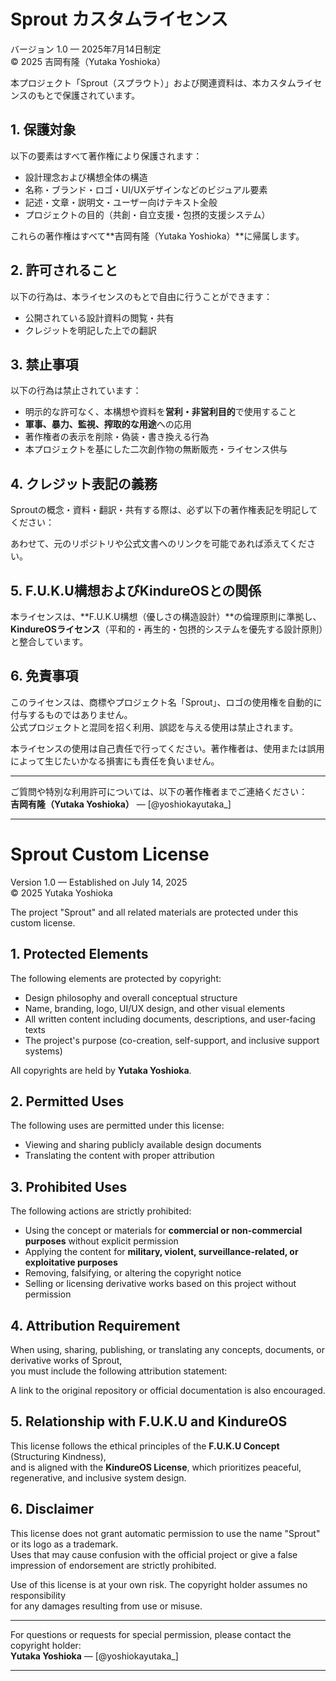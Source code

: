 # Sprout カスタムライセンス  
バージョン 1.0 — 2025年7月14日制定  
© 2025 吉岡有隆（Yutaka Yoshioka）

本プロジェクト「Sprout（スプラウト）」および関連資料は、本カスタムライセンスのもとで保護されています。

## 1. 保護対象

以下の要素はすべて著作権により保護されます：

- 設計理念および構想全体の構造  
- 名称・ブランド・ロゴ・UI/UXデザインなどのビジュアル要素  
- 記述・文章・説明文・ユーザー向けテキスト全般  
- プロジェクトの目的（共創・自立支援・包摂的支援システム）

これらの著作権はすべて**吉岡有隆（Yutaka Yoshioka）**に帰属します。

## 2. 許可されること

以下の行為は、本ライセンスのもとで自由に行うことができます：

- 公開されている設計資料の閲覧・共有  
- クレジットを明記した上での翻訳  

## 3. 禁止事項

以下の行為は禁止されています：

- 明示的な許可なく、本構想や資料を**営利・非営利目的**で使用すること  
- **軍事、暴力、監視、搾取的な用途**への応用  
- 著作権者の表示を削除・偽装・書き換える行為  
- 本プロジェクトを基にした二次創作物の無断販売・ライセンス供与

## 4. クレジット表記の義務

Sproutの概念・資料・翻訳・共有する際は、必ず以下の著作権表記を明記してください：

あわせて、元のリポジトリや公式文書へのリンクを可能であれば添えてください。

## 5. F.U.K.U構想およびKindureOSとの関係

本ライセンスは、**F.U.K.U構想（優しさの構造設計）**の倫理原則に準拠し、  
**KindureOSライセンス**（平和的・再生的・包摂的システムを優先する設計原則）と整合しています。

## 6. 免責事項

このライセンスは、商標やプロジェクト名「Sprout」、ロゴの使用権を自動的に付与するものではありません。  
公式プロジェクトと混同を招く利用、誤認を与える使用は禁止されます。

本ライセンスの使用は自己責任で行ってください。著作権者は、使用または誤用によって生じたいかなる損害にも責任を負いません。

---

ご質問や特別な利用許可については、以下の著作権者までご連絡ください：  
**吉岡有隆（Yutaka Yoshioka）** — [@yoshiokayutaka_]

---

# Sprout Custom License  
Version 1.0 — Established on July 14, 2025  
© 2025 Yutaka Yoshioka

The project "Sprout" and all related materials are protected under this custom license.

## 1. Protected Elements

The following elements are protected by copyright:

- Design philosophy and overall conceptual structure  
- Name, branding, logo, UI/UX design, and other visual elements  
- All written content including documents, descriptions, and user-facing texts  
- The project's purpose (co-creation, self-support, and inclusive support systems)

All copyrights are held by **Yutaka Yoshioka**.

## 2. Permitted Uses

The following uses are permitted under this license:

- Viewing and sharing publicly available design documents  
- Translating the content with proper attribution

## 3. Prohibited Uses

The following actions are strictly prohibited:

- Using the concept or materials for **commercial or non-commercial purposes** without explicit permission  
- Applying the content for **military, violent, surveillance-related, or exploitative purposes**  
- Removing, falsifying, or altering the copyright notice  
- Selling or licensing derivative works based on this project without permission

## 4. Attribution Requirement

When using, sharing, publishing, or translating any concepts, documents, or derivative works of Sprout,  
you must include the following attribution statement:


A link to the original repository or official documentation is also encouraged.

## 5. Relationship with F.U.K.U and KindureOS

This license follows the ethical principles of the **F.U.K.U Concept** (Structuring Kindness),  
and is aligned with the **KindureOS License**, which prioritizes peaceful, regenerative, and inclusive system design.

## 6. Disclaimer

This license does not grant automatic permission to use the name "Sprout" or its logo as a trademark.  
Uses that may cause confusion with the official project or give a false impression of endorsement are strictly prohibited.

Use of this license is at your own risk. The copyright holder assumes no responsibility  
for any damages resulting from use or misuse.

---

For questions or requests for special permission, please contact the copyright holder:  
**Yutaka Yoshioka** — [@yoshiokayutaka_]

---
